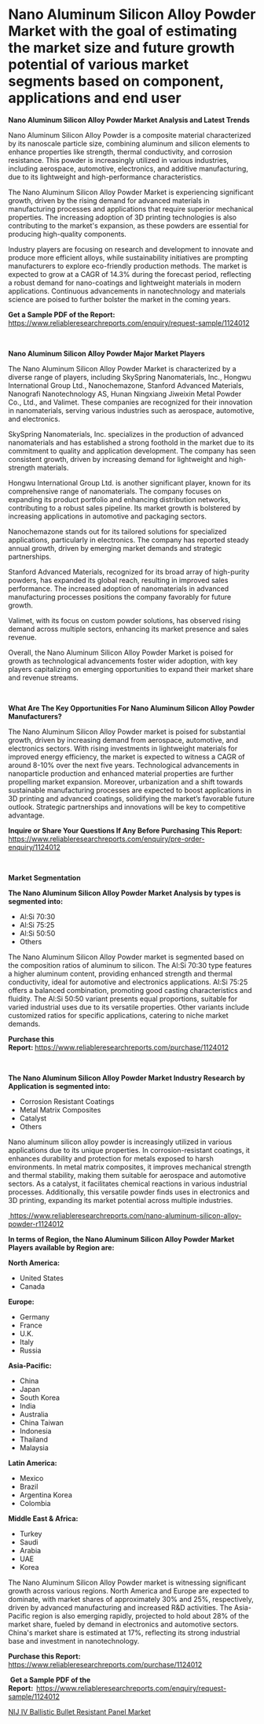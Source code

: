<p><h1>Nano Aluminum Silicon Alloy Powder Market with the goal of estimating the market size and future growth potential of various market segments based on component, applications and end user</h1></p><p><strong>Nano Aluminum Silicon Alloy Powder Market Analysis and Latest Trends</strong></p>
<p><p>Nano Aluminum Silicon Alloy Powder is a composite material characterized by its nanoscale particle size, combining aluminum and silicon elements to enhance properties like strength, thermal conductivity, and corrosion resistance. This powder is increasingly utilized in various industries, including aerospace, automotive, electronics, and additive manufacturing, due to its lightweight and high-performance characteristics.</p><p>The Nano Aluminum Silicon Alloy Powder Market is experiencing significant growth, driven by the rising demand for advanced materials in manufacturing processes and applications that require superior mechanical properties. The increasing adoption of 3D printing technologies is also contributing to the market's expansion, as these powders are essential for producing high-quality components. </p><p>Industry players are focusing on research and development to innovate and produce more efficient alloys, while sustainability initiatives are prompting manufacturers to explore eco-friendly production methods. The market is expected to grow at a CAGR of 14.3% during the forecast period, reflecting a robust demand for nano-coatings and lightweight materials in modern applications. Continuous advancements in nanotechnology and materials science are poised to further bolster the market in the coming years.</p></p>
<p><strong>Get a Sample PDF of the Report:&nbsp;</strong> <a href="https://www.reliableresearchreports.com/enquiry/request-sample/1124012?utm_campaign=2119&utm_medium=2&utm_source=Github&utm_content=ia&utm_term=01022025&utm_id=nano-aluminum-silicon-alloy-powder">https://www.reliableresearchreports.com/enquiry/request-sample/1124012</a></p>
<p>&nbsp;</p>
<p><strong>Nano Aluminum Silicon Alloy Powder Major Market Players</strong></p>
<p><p>The Nano Aluminum Silicon Alloy Powder Market is characterized by a diverse range of players, including SkySpring Nanomaterials, Inc., Hongwu International Group Ltd., Nanochemazone, Stanford Advanced Materials, Nanografi Nanotechnology AS, Hunan Ningxiang Jiweixin Metal Powder Co., Ltd., and Valimet. These companies are recognized for their innovation in nanomaterials, serving various industries such as aerospace, automotive, and electronics.</p><p>SkySpring Nanomaterials, Inc. specializes in the production of advanced nanomaterials and has established a strong foothold in the market due to its commitment to quality and application development. The company has seen consistent growth, driven by increasing demand for lightweight and high-strength materials.</p><p>Hongwu International Group Ltd. is another significant player, known for its comprehensive range of nanomaterials. The company focuses on expanding its product portfolio and enhancing distribution networks, contributing to a robust sales pipeline. Its market growth is bolstered by increasing applications in automotive and packaging sectors.</p><p>Nanochemazone stands out for its tailored solutions for specialized applications, particularly in electronics. The company has reported steady annual growth, driven by emerging market demands and strategic partnerships.</p><p>Stanford Advanced Materials, recognized for its broad array of high-purity powders, has expanded its global reach, resulting in improved sales performance. The increased adoption of nanomaterials in advanced manufacturing processes positions the company favorably for future growth.</p><p>Valimet, with its focus on custom powder solutions, has observed rising demand across multiple sectors, enhancing its market presence and sales revenue. </p><p>Overall, the Nano Aluminum Silicon Alloy Powder Market is poised for growth as technological advancements foster wider adoption, with key players capitalizing on emerging opportunities to expand their market share and revenue streams.</p></p>
<p>&nbsp;</p>
<p><strong>What Are The Key Opportunities For Nano Aluminum Silicon Alloy Powder Manufacturers?</strong></p>
<p><p>The Nano Aluminum Silicon Alloy Powder market is poised for substantial growth, driven by increasing demand from aerospace, automotive, and electronics sectors. With rising investments in lightweight materials for improved energy efficiency, the market is expected to witness a CAGR of around 8-10% over the next five years. Technological advancements in nanoparticle production and enhanced material properties are further propelling market expansion. Moreover, urbanization and a shift towards sustainable manufacturing processes are expected to boost applications in 3D printing and advanced coatings, solidifying the market’s favorable future outlook. Strategic partnerships and innovations will be key to competitive advantage.</p></p>
<p><strong>Inquire or Share Your Questions If Any Before Purchasing This Report:</strong> <a href="https://www.reliableresearchreports.com/enquiry/pre-order-enquiry/1124012?utm_campaign=2119&utm_medium=2&utm_source=Github&utm_content=ia&utm_term=01022025&utm_id=nano-aluminum-silicon-alloy-powder">https://www.reliableresearchreports.com/enquiry/pre-order-enquiry/1124012</a></p>
<p>&nbsp;</p>
<p><strong>Market Segmentation</strong></p>
<p><strong>The Nano Aluminum Silicon Alloy Powder Market Analysis by types is segmented into:</strong></p>
<p><ul><li>Al:Si 70:30</li><li>Al:Si 75:25</li><li>Al:Si 50:50</li><li>Others</li></ul></p>
<p><p>The Nano Aluminum Silicon Alloy Powder market is segmented based on the composition ratios of aluminum to silicon. The Al:Si 70:30 type features a higher aluminum content, providing enhanced strength and thermal conductivity, ideal for automotive and electronics applications. Al:Si 75:25 offers a balanced combination, promoting good casting characteristics and fluidity. The Al:Si 50:50 variant presents equal proportions, suitable for varied industrial uses due to its versatile properties. Other variants include customized ratios for specific applications, catering to niche market demands.</p></p>
<p><strong>Purchase this Report:&nbsp;</strong><a href="https://www.reliableresearchreports.com/purchase/1124012?utm_campaign=2119&utm_medium=2&utm_source=Github&utm_content=ia&utm_term=01022025&utm_id=nano-aluminum-silicon-alloy-powder">https://www.reliableresearchreports.com/purchase/1124012</a></p>
<p>&nbsp;</p>
<p><strong>The Nano Aluminum Silicon Alloy Powder Market Industry Research by Application is segmented into:</strong></p>
<p><ul><li>Corrosion Resistant Coatings</li><li>Metal Matrix Composites</li><li>Catalyst</li><li>Others</li></ul></p>
<p><p>Nano aluminum silicon alloy powder is increasingly utilized in various applications due to its unique properties. In corrosion-resistant coatings, it enhances durability and protection for metals exposed to harsh environments. In metal matrix composites, it improves mechanical strength and thermal stability, making them suitable for aerospace and automotive sectors. As a catalyst, it facilitates chemical reactions in various industrial processes. Additionally, this versatile powder finds uses in electronics and 3D printing, expanding its market potential across multiple industries.</p></p>
<p><a href="https://www.reliableresearchreports.com/nano-aluminum-silicon-alloy-powder-r1124012?utm_campaign=2119&utm_medium=2&utm_source=Github&utm_content=ia&utm_term=01022025&utm_id=nano-aluminum-silicon-alloy-powder">&nbsp;https://www.reliableresearchreports.com/nano-aluminum-silicon-alloy-powder-r1124012</a></p>
<p><strong>In terms of Region, the Nano Aluminum Silicon Alloy Powder Market Players available by Region are:</strong></p>
<p>
    <p> <strong> North America: </strong>
        <ul>
            <li>United States</li>
            <li>Canada</li>
        </ul>
        </p> 
    <p> <strong> Europe: </strong>
        <ul>
            <li>Germany</li>
            <li>France</li>
            <li>U.K.</li>
            <li>Italy</li>
            <li>Russia</li>
        </ul>
        </p> 
    <p> <strong> Asia-Pacific: </strong>
        <ul>
            <li>China</li>
            <li>Japan</li>
            <li>South Korea</li>
            <li>India</li>
            <li>Australia</li>
            <li>China Taiwan</li>
            <li>Indonesia</li>
            <li>Thailand</li>
            <li>Malaysia</li>
        </ul>
        </p> 
    <p> <strong> Latin America: </strong>
        <ul>
            <li>Mexico</li>
            <li>Brazil</li>
            <li>Argentina Korea</li>
            <li>Colombia</li>
        </ul>
        </p> 
    <p> <strong> Middle East & Africa: </strong>
        <ul>
            <li>Turkey</li>
            <li>Saudi</li>
            <li>Arabia</li>
            <li>UAE</li>
            <li>Korea</li>
        </ul>
    </p>
    </p>
<p><p>The Nano Aluminum Silicon Alloy Powder market is witnessing significant growth across various regions. North America and Europe are expected to dominate, with market shares of approximately 30% and 25%, respectively, driven by advanced manufacturing and increased R&D activities. The Asia-Pacific region is also emerging rapidly, projected to hold about 28% of the market share, fueled by demand in electronics and automotive sectors. China's market share is estimated at 17%, reflecting its strong industrial base and investment in nanotechnology.</p></p>
<p><strong>Purchase this Report: </strong><a href="https://www.reliableresearchreports.com/purchase/1124012?utm_campaign=2119&utm_medium=2&utm_source=Github&utm_content=ia&utm_term=01022025&utm_id=nano-aluminum-silicon-alloy-powder">https://www.reliableresearchreports.com/purchase/1124012</a></p>
<p>&nbsp;<strong>Get a Sample PDF of the Report:&nbsp;&nbsp;</strong><a href="https://www.reliableresearchreports.com/enquiry/request-sample/1124012?utm_campaign=2119&utm_medium=2&utm_source=Github&utm_content=ia&utm_term=01022025&utm_id=nano-aluminum-silicon-alloy-powder">https://www.reliableresearchreports.com/enquiry/request-sample/1124012</a></p>
<p><strong></strong></p>
<p><p><a href="https://github.com/NarcisoFerry/Market-Research-Report-List-1/blob/main/nij-iv-ballistic-bullet-resistant-panel-market.md?utm_campaign=2119&utm_medium=2&utm_source=Github&utm_content=ia&utm_term=01022025&utm_id=nano-aluminum-silicon-alloy-powder">NIJ IV Ballistic Bullet Resistant Panel Market</a></p></p>